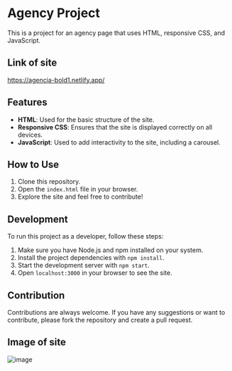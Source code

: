# Agency Project

This is a project for an agency page that uses HTML, responsive CSS, and JavaScript.

## Link of site

https://agencia-bold1.netlify.app/

## Features

- **HTML**: Used for the basic structure of the site.
- **Responsive CSS**: Ensures that the site is displayed correctly on all devices.
- **JavaScript**: Used to add interactivity to the site, including a carousel.

## How to Use

1. Clone this repository.
2. Open the `index.html` file in your browser.
3. Explore the site and feel free to contribute!

## Development

To run this project as a developer, follow these steps:

1. Make sure you have Node.js and npm installed on your system.
2. Install the project dependencies with `npm install`.
3. Start the development server with `npm start`.
4. Open `localhost:3000` in your browser to see the site.

## Contribution

Contributions are always welcome. If you have any suggestions or want to contribute, please fork the repository and create a pull request.

## Image of site
![image](https://github.com/victorFlorentino12/victorFlorentino12-agencia/assets/140027327/b84c6c85-1782-4017-b4b9-3e27803206ad)
